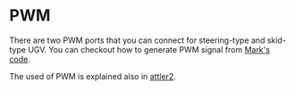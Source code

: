# PWM

There are two PWM ports that you can connect for steering-type and skid-type UGV. You can checkout how to generate PWM signal from [Mark's code](https://github.com/mfassler/atdrive-moab). 

The used of PWM is explained also in [attler2](./attler2.md).